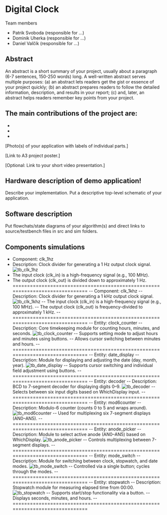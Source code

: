 # Digital Clock
Team members
- Patrik Svoboda (responsible for ...)
- Dominik Uherka (responsible for ...)
- Daniel Valčík (responsible for ...)


## Abstract
An abstract is a short summary of your project, usually about a paragraph (6-7 sentences, 150-250 words) long. A well-written abstract serves multiple purposes: (a) an abstract lets readers get the gist or essence of your project quickly; (b) an abstract prepares readers to follow the detailed information, description, and results in your report; (c) and, later, an abstract helps readers remember key points from your project.


## The main contributions of the project are:
-
-
-

[Photo(s) of your application with labels of individual parts.]

[Link to A3 project poster.]

[Optional: Link to your short video presentation.]


## Hardware description of demo application!

Describe your implementation. Put a descriptive top-level schematic of your application.


## Software description
Put flowchats/state diagrams of your algorithm(s) and direct links to source/testbench files in src and sim folders.


## Components simulations
- Component: clk_1hz
- Description: Clock divider for generating a 1 Hz output clock signal.
![tb_clk_1hz](https://github.com/user-attachments/assets/c02687ae-c638-4041-8d1e-12d92fb6eb9b)
- The input clock (clk_in) is a high-frequency signal (e.g., 100 MHz).
- The output clock (clk_out) is divided down to approximately 1 Hz.
=============================================================================
-- Component: clk_1khz
-- Description: Clock divider for generating a 1 kHz output clock signal.
![tb_clk_1khz](https://github.com/user-attachments/assets/9227f120-1a59-4935-969c-b79cf378eaca)
-- The input clock (clk_in) is a high-frequency signal (e.g., 100 MHz).
-- The output clock (clk_out) is frequency-divided to approximately 1 kHz.
-- =============================================================================
-- Entity: clock_counter
-- Description: Core timekeeping module for counting hours, minutes, and seconds.
![tb_clock_counter](https://github.com/user-attachments/assets/bdc06005-2bb1-4675-b828-43d3e1fdb0be)
-- Supports setting mode to adjust hours and minutes using buttons.
-- Allows cursor switching between minutes and hours.
-- =============================================================================
-- Entity: date_display
-- Description: Module for displaying and adjusting the date (day, month, year).
![tb_date_display](https://github.com/user-attachments/assets/6d8f16af-ce0e-4cf0-9479-91a0584bfc94)
-- Supports cursor switching and individual field adjustment using buttons.
-- =============================================================================
-- Entity: decoder
-- Description: BCD to 7-segment decoder for displaying digits 0–9.
![tb_decoder](https://github.com/user-attachments/assets/7bd922a7-bc39-40f3-b1ee-5c9bb98b66a3)
-- Selects between six input digits based on WhichDisplay input.
-- =============================================================================
-- Entity: mod6counter
-- Description: Modulo-6 counter (counts 0 to 5 and wraps around).
  ![tb_mod6counter](https://github.com/user-attachments/assets/a5386d15-6f4c-42e0-8e41-cb1313de5629)
-- Used for multiplexing six 7-segment displays (AN0–AN5).
-- =============================================================================
-- Entity: anode_picker
-- Description: Module to select active anode (AN0–AN5) based on WhichDisplay.
  ![tb_anode_picker](https://github.com/user-attachments/assets/19ddbc8d-4958-4a42-ab0a-cd7471797fad)
-- Controls multiplexing between 7-segment displays.
-- =============================================================================
-- Entity: mode_switch
-- Description: Module for switching between clock, stopwatch, and date modes.
  ![tb_mode_switch](https://github.com/user-attachments/assets/901f5184-3fb4-43f8-a760-74e5e79c8c62)
-- Controlled via a single button; cycles through the modes.
-- =============================================================================
-- Entity: stopwatch
-- Description: Stopwatch module for measuring elapsed time from 00:00.
  ![tb_stopwatch](https://github.com/user-attachments/assets/c1f88b7a-b2a4-404e-97dd-12dd1e235b85)
-- Supports start/stop functionality via a button.
-- Displays seconds, minutes, and hours.
-- =============================================================================
